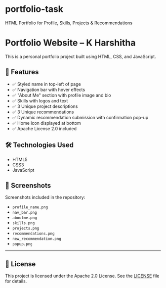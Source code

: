 # portfolio-task
 HTML Portfolio for Profile, Skills, Projects &amp; Recommendations
# Portfolio Website – K Harshitha

This is a personal portfolio project built using HTML, CSS, and JavaScript.

## 📄 Features

- ✅ Styled name in top-left of page
- ✅ Navigation bar with hover effects
- ✅ "About Me" section with profile image and bio
- ✅ Skills with logos and text
- ✅ 3 Unique project descriptions
- ✅ 3 Unique recommendations
- ✅ Dynamic recommendation submission with confirmation pop-up
- ✅ Home icon displayed at bottom
- ✅ Apache License 2.0 included

## 🛠️ Technologies Used

- HTML5
- CSS3
- JavaScript

## 📸 Screenshots

Screenshots included in the repository:
- `profile_name.png`
- `nav_bar.png`
- `aboutme.png`
- `skills.png`
- `projects.png`
- `recommendations.png`
- `new_recommendation.png`
- `popup.png`
  

---

## 📜 License

This project is licensed under the Apache 2.0 License. See the [LICENSE](./LICENSE) file for details.
